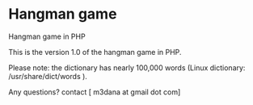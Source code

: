 Hangman game
=======

Hangman game in PHP

This is the version 1.0 of the hangman game in PHP.

Please note: the dictionary has nearly 100,000 words (Linux dictionary: /usr/share/dict/words ).

Any questions? contact [ m3dana at gmail dot com]
